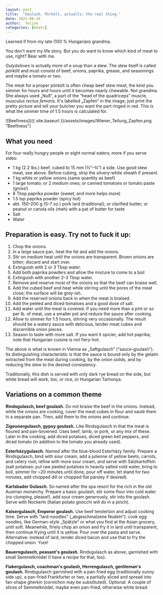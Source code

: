 ```yaml
---
layout: post
title:  "Goulash. Pörkölt, actually: the real thing."
date: 2021-08-16
author:  felixk
categories: [meats]
---
```

Learned if from my late (100 % Hungarian) grandma.

You don't want my life story. But you do want to know which kind of meat to use, right? Bear with me.

*Gulyásleves* is actually more of a soup than a stew. The stew itself is called *pörkölt* and must consist of beef, onions, paprika, grease, and seasonings and maybe a tomato or two.

The meat for a proper pörkölt is often cheap beef stew meat, the kind you simmer for hours and hours until it becomes nearly chewable. Not grandma. She always used „Nuß“, a part of the “head of the quadriceps” muscle, *musculus rectus femoris*. It's labelled „Zapfen“ in the image; just print the pretty picture and tell your butcher you want the part ringed in red. This is what the simmer time of 1.5 hours is calculated for.

![Beefiness]({{ site.baseurl }}/assets/images/Wiener_Teilung_Zapfen.png "Beefiness")


## What you need

For four really hungry people or eight normal eaters; more if you serve sides:

- 1 kg (2.2 lbs.) beef, cubed to 15 mm (½"–¾") a side.
  Use good stew meat, see above.
  Before cubing, strip the silvery-white sheath if present.
- 1 kg white or yellow onions (same quantity as beef)
- 1 large tomato;
  or 2 medium ones;
  or canned tomatoes or tomato paste (gross!)
- 8 Tbsp paprika powder (sweet, and more helps more)
- 1.5 tsp paprika powder (spicy hot)
- abt. 150–200 g (5–7 oz.) pork lard (traditional);
  or clarified butter;
  or peanut or canola oils (meh) with a pat of butter for taste
- Salt
- Water

## Preparation is easy. Try not to fuck it up:

1. Chop the onions.
2. In a large sauce pan, heat the fat and add the onions.
3. Stir on medium heat until the onions are transparent. Brown onions are bitter; discard and start over.
4. Extinguish with 2 or 3 Tbsp water.
5. Add both paprika powders and allow the mixture to come to a boil
6. Extinguish with another 2–3 Tbsp water.
7. Remove and reserve most of the onions so that the beef can braise well.
8. Add the cubed beef and heat while stirring until the pores of the meat close; the surface will be grey-ish.
9. Add the reserved onions back in when the meat is braised.
10. Add the peeled and diced tomatoes and a good dose of salt.
11. Add water until the meat is covered. If you need more than a pint or so per lb. of meat, use a smaller pot and reduce the sauce after cooking.
12. Allow to simmer for 1.5 hours, stirring very occasionally. The result should be a watery sauce with delicious, tender meat cubes and discernible onion pieces.
13. Season to taste with more salt. If you want it spicier, add hot paprika; note that Hungarian cuisine is *not* fiery-hot.

The above is what is known in Vienna as „Saftgulasch“ (“sauce-goulash”). Its distinguishing characteristic is that the sauce is bound only by the gelatin extracted from the meat during cooking, by the onion solids, and by reducing the stew to the desired consistency.

Traditionally, this dish is served with only dark rye bread on the side, but white bread will work, too, or rice, or Hungarian Tarhonya.

## Variations on a common theme

**Rindsgulasch, beef goulash.** Do not braise the beef in the onions. Instead, while the onions are cooking, cover the meat cubes in flour and sauté them in a separate pan. Then, add them to the onions and continue.

**Zigeunergulasch, gypsy goulash.** Like Rindsgulasch in that the meat is floured and pan-browned. Uses beef, lamb, or pork, or any mix of these. Later in the cooking, add diced potatoes, diced green bell peppers, and diced tomato (in addition to the tomato you already used).

**Esterházygulasch.** Named after the blue-blood Esterházy family. Prepare a Rindsgulasch, bind with sour cream, add a julienne of yellow beets, carrots, and celery root; refine with more sour cream, and serve with Salzkartoffeln (salt potatoes: put raw peeled potatoes in heavily salted cold water, bring to boil, simmer for ~20 minutes until done, pour off water, let stand for two minutes, add chopped dill or chopped flat parsley if desired).

**Karlsbader Gulasch.** So named after the spa resort for the rich in the old Austrian monarchy. Prepare a basic goulash; stir some flour into cold water (no clumping, please!), add sour cream generously, stir into the goulash. Serve with Nockerln (Italian potato gnocchi will do in a pinch).

**Kaisergulasch, Emperor goulash.** Use beef tenderloin and adjust cooking time. Serve with “lard-noodles” („abgeschmalzene Nudeln“): cook egg noodles, like German-style „Spätzle“ or what you find at the Asian grocery, until soft. Meanwhile, finely chop an onion and fry it in lard until transparent, then continue frying until it is yellow. Pour over the pasta and serve. Alternative: instead of lard, render diced bacon and use that to fry the chopped onion. Yum!

**Bauerngulasch, peasant's goulash.** Rindsgulasch as above, garnished with small Semmelknödel (I have a recipe for that, too).

**Fiakergulasch, coachman's goulash, Herrengulasch, gentleman's goulash.** Rindsgulasch garnished with a pan-fried egg (traditionally sunny side up), a pan-fried Frankfurter or two, a partially sliced and spread into fan-shape gherkin (cornichon may be substituted). Optional: A couple of slices of Semmelknödel, maybe even pan-fried; otherwise white bread.
